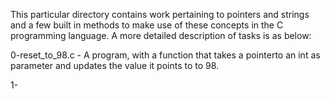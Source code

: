 This particular directory contains work pertaining to pointers and strings and a few built in methods to make use of these concepts in the C programming language.
A more detailed description of tasks is as below:

0-reset_to_98.c - A program, with a function that takes a pointerto an int as parameter and updates the value it points to to 98.

1-
